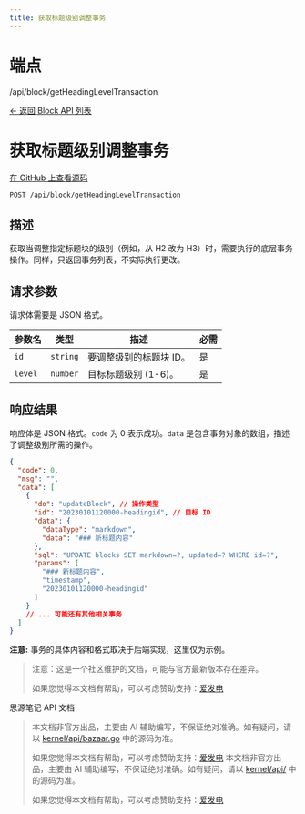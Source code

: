 ```yaml
---
title: 获取标题级别调整事务
---
```

# 端点

/api/block/getHeadingLevelTransaction

[← 返回 Block API 列表](../pages/block.html)

# 获取标题级别调整事务

[在 GitHub 上查看源码](https://github.com/siyuan-note/siyuan/blob/master/kernel/api/block.go#L190)

`POST /api/block/getHeadingLevelTransaction`

## 描述

获取当调整指定标题块的级别（例如，从 H2 改为 H3）时，需要执行的底层事务操作。同样，只返回事务列表，不实际执行更改。

## 请求参数

请求体需要是 JSON 格式。

| 参数名 | 类型 | 描述 | 必需 |
| --- | --- | --- | --- |
| `id` | `string` | 要调整级别的标题块 ID。 | 是 |
| `level` | `number` | 目标标题级别 (1-6)。 | 是 |

## 响应结果

响应体是 JSON 格式。`code` 为 0 表示成功。`data` 是包含事务对象的数组，描述了调整级别所需的操作。

```json
{
  "code": 0,
  "msg": "",
  "data": [
    {
      "do": "updateBlock", // 操作类型
      "id": "20230101120000-headingid", // 目标 ID
      "data": {
        "dataType": "markdown",
        "data": "### 新标题内容"
      },
      "sql": "UPDATE blocks SET markdown=?, updated=? WHERE id=?",
      "params": [
        "### 新标题内容",
        "timestamp",
        "20230101120000-headingid"
      ]
    }
    // ... 可能还有其他相关事务
  ]
}
```

**注意:** 事务的具体内容和格式取决于后端实现，这里仅为示例。

> 注意：这是一个社区维护的文档，可能与官方最新版本存在差异。
> 
> 如果您觉得本文档有帮助，可以考虑赞助支持：[爱发电](https://afdian.com/a/leolee9086?tab=feed)

思源笔记 API 文档
> 本文档非官方出品，主要由 AI 辅助编写，不保证绝对准确。如有疑问，请以 [kernel/api/bazaar.go](https://github.com/siyuan-note/siyuan/blob/master/kernel/api/bazaar.go) 中的源码为准。
> 
> 如果您觉得本文档有帮助，可以考虑赞助支持：[爱发电](https://afdian.com/a/leolee9086?tab=feed)
> 本文档非官方出品，主要由 AI 辅助编写，不保证绝对准确。如有疑问，请以 [kernel/api/](https://github.com/siyuan-note/siyuan/blob/master/kernel/api/) 中的源码为准。
> 
> 如果您觉得本文档有帮助，可以考虑赞助支持：[爱发电](https://afdian.com/a/leolee9086?tab=feed)
